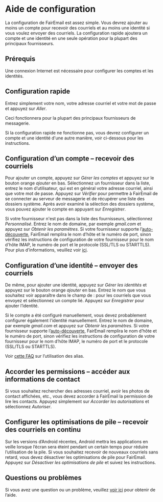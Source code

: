 # Aide de configuration

La configuration de FairEmail est assez simple. Vous devrez ajouter au moins un compte pour recevoir des courriels et au moins une identité si vous voulez envoyer des courriels. La configuration rapide ajoutera un compte et une identité en une seule opération pour la plupart des principaux fournisseurs.

## Prérequis

Une connexion Internet est nécessaire pour configurer les comptes et les identités.

## Configuration rapide

Entrez simplement votre nom, votre adresse courriel et votre mot de passe et appuyez sur *Aller*.

Ceci fonctionnera pour la plupart des principaux fournisseurs de messagerie.

Si la configuration rapide ne fonctionne pas, vous devrez configurer un compte et une identité d'une autre manière, voir ci-dessous pour les instructions.

## Configuration d’un compte – recevoir des courriels

Pour ajouter un compte, appuyez sur *Gérer les comptes* et appuyez sur le bouton orange *ajouter* en bas. Sélectionnez un fournisseur dans la liste, entrez le nom d’utilisateur, qui est en général votre adresse courriel, ainsi que votre mot de passe. Appuyez sur *Vérifier* pour permettre à FairEmail de se connecter au serveur de messagerie et de récupérer une liste des dossiers système. Après avoir examiné la sélection des dossiers système, vous pouvez ajouter le compte en appuyant sur *Enregistrer*.

Si votre fournisseur n'est pas dans la liste des fournisseurs, sélectionnez *Personnalisé*. Entrez le nom de domaine, par exemple *gmail.com* et appuyez sur *Obtenir les paramètres*. Si votre fournisseur supporte l’[auto-découverte](https://tools.ietf.org/html/rfc6186), FairEmail remplira le nom d’hôte et le numéro de port, sinon vérifiez les instructions de configuration de votre fournisseur pour le nom d'hôte IMAP, le numéro de port et le protocole (SSL/TLS ou STARTTLS). Pour plus d’informations, veuillez voir [ici](https://github.com/M66B/FairEmail/blob/master/FAQ.md#authorizing-accounts).

## Configuration d’une identité – envoyer des courriels

De même, pour ajouter une identité, appuyez sur *Gérer les identités* et appuyez sur le bouton orange *ajouter* en bas. Entrez le nom que vous souhaitez voir apparaître dans le champ de : pour les courriels que vous envoyez et sélectionnez un compte lié. Appuyez sur *Enregistrer* pour ajouter l’identité.

Si le compte a été configuré manuellement, vous devez probablement configurer également l'identité manuellement. Entrez le nom de domaine, par exemple *gmail.com* et appuyez sur *Obtenir les paramètres*. Si votre fournisseur supporte l’[auto-découverte](https://tools.ietf.org/html/rfc6186), FairEmail remplira le nom d’hôte et le numéro de port, sinon vérifiez les instructions de configuration de votre fournisseur pour le nom d’hôte IMAP, le numéro de port et le protocole (SSL/TLS ou STARTTLS).

Voir [cette FAQ](https://github.com/M66B/FairEmail/blob/master/FAQ.md#FAQ9) sur l’utilisation des alias.

## Accorder les permissions – accéder aux informations de contact

Si vous souhaitez rechercher des adresses courriel, avoir les photos de contact affichées, etc., vous devez accorder à FairEmail la permission de lire les contacts. Appuyez simplement sur *Accorder les autorisations* et sélectionnez *Autoriser*.

## Configurer les optimisations de pile – recevoir des courriels en continu

Sur les versions d’Android récentes, Android mettra les applications en veille lorsque l’écran sera éteint pendant un certain temps pour réduire l’utilisation de la pile. Si vous souhaitez recevoir de nouveaux courriels sans retard, vous devez désactiver les optimisations de pile pour FairEmail. Appuyez sur *Désactiver les optimisations de pile* et suivez les instructions.

## Questions ou problèmes

Si vous avez une question ou un problème, veuillez [voir ici](https://github.com/M66B/FairEmail/blob/master/FAQ.md) pour obtenir de l’aide.
